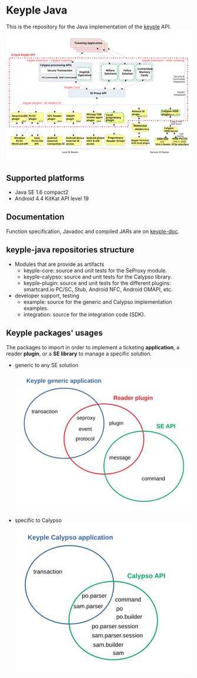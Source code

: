 # Keyple Java

This is the repository for the Java implementation of the [keyple](https://keyple.org/) API.
![global architecture](doc/20181123-Keyple-components.svg "keyple SDK global architecture")

## Supported platforms
- Java SE 1.6 compact2
- Android 4.4 KitKat API level 19

## Documentation
Function specification, Javadoc and compiled JARs are on [keyple-doc](https://calypsonet.github.io/keyple-doc/).

## keyple-java repositories structure

- Modules that are provide as artifacts
  - keyple-core: source and unit tests for the SeProxy module.
  - keyple-calypso: source and unit tests for the Calypso library.
  - keyple-plugin: source and unit tests for the different plugins: smartcard.io PC/SC, Stub, Android NFC, Android OMAPI, etc.
- developer support, testing
  - example: source for the generic and Calypso implementation examples.
  - integration: source for the integration code (SDK).

## Keyple packages' usages
The packages to import in order to implement a ticketing **application**, a reader **plugin**, or a **SE library** to manage a specific solution.

- generic to any SE solution
![generic packages](doc/SeProxyPackage.svg "Keyple generic packages")

- specific to Calypso
![Calypso packages](doc/CalypsoPackage.svg "Calypso packages")


